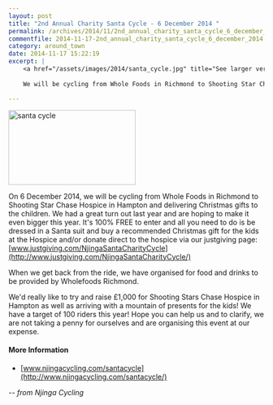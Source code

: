 ```yaml
---
layout: post
title: "2nd Annual Charity Santa Cycle - 6 December 2014 "
permalink: /archives/2014/11/2nd_annual_charity_santa_cycle_6_december_2014.html
commentfile: 2014-11-17-2nd_annual_charity_santa_cycle_6_december_2014
category: around_town
date: 2014-11-17 15:22:19
excerpt: |
    <a href="/assets/images/2014/santa_cycle.jpg" title="See larger version of - santa cycle"><img src="/assets/images/2014/santa_cycle_thumb.jpg" width="150" height="88" alt="santa cycle" class="photo right" /></a>
    
    We will be cycling from Whole Foods in Richmond to Shooting Star Chase Hospice in Hampton and delivering Christmas gifts to the children. We had a great turn out last year and are hoping to make it even bigger this year. It's 100% FREE to enter and all you need to do is be dressed in a Santa suit and buy a recommended Christmas gift for the kids at the Hospice and/or donate direct to the hospice via our justgiving page: <a href="http://www.justgiving.com/NjingaSantaCharityCycle/">www.justgiving.com/NjingaSantaCharityCycle</a>

---
```


<a href="/assets/images/2014/santa_cycle.jpg" title="See larger version of - santa cycle"><img src="/assets/images/2014/santa_cycle_thumb.jpg" width="250" height="147" alt="santa cycle" class="photo right" /></a>

On 6 December 2014, we will be cycling from Whole Foods in Richmond to Shooting Star Chase Hospice in Hampton and delivering Christmas gifts to the children. We had a great turn out last year and are hoping to make it even bigger this year. It's 100% FREE to enter and all you need to do is be dressed in a Santa suit and buy a recommended Christmas gift for the kids at the Hospice and/or donate direct to the hospice via our justgiving page: [www.justgiving.com/NjingaSantaCharityCycle](http://www.justgiving.com/NjingaSantaCharityCycle/)

When we get back from the ride, we have organised for food and drinks to be provided by Wholefoods Richmond.

We'd really like to try and raise £1,000 for Shooting Stars Chase Hospice in Hampton as well as arriving with a mountain of presents for the kids! We have a target of 100 riders this year! Hope you can help us and to clarify, we are not taking a penny for ourselves and are organising this event at our expense.

#### More Information

-   [www.njingacycling.com/santacycle](http://www.njingacycling.com/santacycle/)

<cite>-- from Njinga Cycling</cite>
